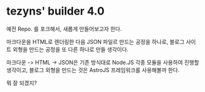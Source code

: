 # tezyns' builder 4.0

예전 Repo. 를 포크해서, 새롭게 만들어보고자 한다.

마크다운을 HTML로 렌더링한 다음 JSON 파일르 만드는 공정을 하나로, 블로그 사이트 외형을 만드는 공정을 또 다른 하나로 만들 생각이다.

마크다운 -> HTML -> JSON은 기존 방식대로 Node.JS 각종 모듈을 사용하여 진행할 생각이고, 블로그 외형을 만드는 것은 AstroJS 프레임워크를 사용해볼까 한다.

뭐 잘 되겠지?
